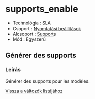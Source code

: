 # supports\_enable

* Technológia : SLA
* Csoport : [Nyomtatási beállítások](../sla_printer/sla_parameters.md)
* Alcsoport : [Support](../../beallitasok/print_settings.md#support)s
* Mód : Egyszerű

## Générer des supports

### Leírás

Générer des supports pour les modèles.

[Vissza a változók listájához](/)

